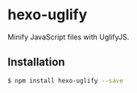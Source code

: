 # hexo-uglify

Minify JavaScript files with UglifyJS.

## Installation

``` bash
$ npm install hexo-uglify --save
```